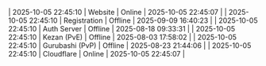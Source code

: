 | 2025-10-05 22:45:10 | Website | Online | 2025-10-05 22:45:07 |
| 2025-10-05 22:45:10 | Registration | Offline | 2025-09-09 16:40:23 |
| 2025-10-05 22:45:10 | Auth Server | Offline | 2025-08-18 09:33:31 |
| 2025-10-05 22:45:10 | Kezan (PvE) | Offline | 2025-08-03 17:58:02 |
| 2025-10-05 22:45:10 | Gurubashi (PvP) | Offline | 2025-08-23 21:44:06 |
| 2025-10-05 22:45:10 | Cloudflare | Online | 2025-10-05 22:45:07 |
